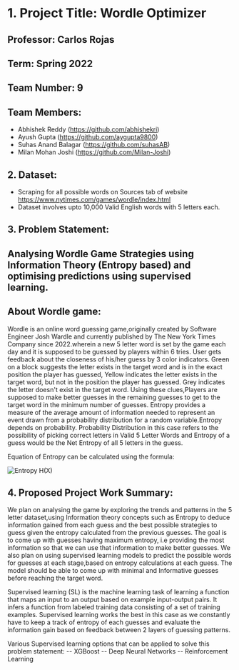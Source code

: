 # 1. Project Title: Wordle Optimizer

## Professor: Carlos Rojas
## Term: Spring 2022
## Team Number: 9
## Team Members:
- Abhishek Reddy (https://github.com/abhishekri)
- Ayush Gupta (https://github.com/aygupta9800)
- Suhas Anand Balagar (https://github.com/suhasAB)
- Milan Mohan Joshi (https://github.com/Milan-Joshi)

## 2. Dataset: 
- Scraping for all possible words on Sources tab of website https://www.nytimes.com/games/wordle/index.html
- Dataset involves upto 10,000 Valid English words with 5 letters each.

## 3. Problem Statement: 
## Analysing Wordle Game Strategies using Information Theory (Entropy based) and optimising predictions using supervised learning.

## About Wordle game:
Wordle is an online word guessing game,originally created by Software Engineer Josh Wardle and currently published by The New York Times Company since 2022.wherein a new 5 letter word is set by the game each day and it is supposed to be guessed by players within 6 tries. User gets feedback about the closeness of his/her guess by 3 color indicators. Green on a block suggests the letter exists in the target word and is in the exact position the player has guessed, Yellow indicates the letter exists in the target word, but not in the position the player has guessed. Grey indicates the letter doesn't exist in the target word. Using these clues,Players are supposed to make better guesses in the remaining guesses to get to the target word in the minimum number of guesses.
Entropy provides a measure of the average amount of information needed to represent an event drawn from a probability distribution for a random variable.Entropy depends on probability. Probability Distribution in this case refers to the possibility of picking correct letters in Valid 5 Letter Words and Entropy of a guess would be the Net Entropy of all 5 letters in the guess.

Equation of Entropy can be calculated using the formula:


![Entropy H(X)](https://miro.medium.com/max/622/1*0wBPOiYyyPV8m4BiAkBbMQ.jpeg)

## 4. Proposed Project Work Summary: 
We plan on analysing the game by exploring the trends and patterns in the 5 letter dataset,using Information theory concepts such as Entropy to deduce information gained from each guess and the best possible strategies to guess given the entropy calculated from the previous guesses. The goal is to come up with guesses having maximum entropy, i.e providing the most information so that we can use that information to make better guesses. We also plan on using supervised learning models to predict the possible words for guesses at each stage,based on entropy calculations at each guess. The model should be able to come up with minimal and Informative guesses before reaching the target word.


Supervised learning (SL) is the machine learning task of learning a function that maps an input to an output based on example input-output pairs. It infers a function from labeled training data consisting of a set of training examples.
Supervised learning works the best in this case as we constantly have to keep a track of entropy of each guesses and evaluate the information gain based on feedback between 2 layers of guessing patterns.

Various Supervised learning options that can be applied to solve this problem statement:
-- XGBoost
-- Deep Neural Networks
-- Reinforcement Learning
